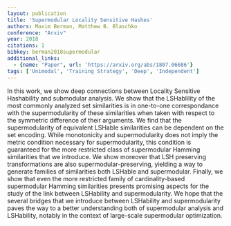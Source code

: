 ```yaml
---
layout: publication
title: 'Supermodular Locality Sensitive Hashes'
authors: Maxim Berman, Matthew B. Blaschko
conference: "Arxiv"
year: 2018
citations: 1
bibkey: berman2018supermodular
additional_links:
  - {name: "Paper", url: 'https://arxiv.org/abs/1807.06686'}
tags: ['Unimodal', 'Training Strategy', 'Deep', 'Independent']
---
```

In this work, we show deep connections between Locality Sensitive Hashability
and submodular analysis. We show that the LSHablility of the most commonly
analyzed set similarities is in one-to-one correspondance with the
supermodularity of these similarities when taken with respect to the symmetric
difference of their arguments. We find that the supermodularity of equivalent
LSHable similarities can be dependent on the set encoding. While monotonicity
and supermodularity does not imply the metric condition necessary for
supermodularity, this condition is guaranteed for the more restricted class of
supermodular Hamming similarities that we introduce. We show moreover that LSH
preserving transformations are also supermodular-preserving, yielding a way to
generate families of similarities both LSHable and supermodular. Finally, we
show that even the more restricted family of cardinality-based supermodular
Hamming similarities presents promising aspects for the study of the link
between LSHability and supermodularity. We hope that the several bridges that
we introduce between LSHability and supermodularity paves the way to a better
understanding both of supermodular analysis and LSHability, notably in the
context of large-scale supermodular optimization.
